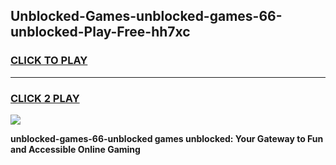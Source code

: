 
## Unblocked-Games-unblocked-games-66-unblocked-Play-Free-hh7xc
<h3>
<a href="https://premium76.site?title=unblocked-games-66-unblocked&ref=23A">CLICK TO PLAY</a></h3>
<hr>

<h3>
<a href="https://premium76.site?title=unblocked-games-66-unblocked&ref=23A">CLICK 2 PLAY</a>
  
</h3>

<a href="https://premium76.site?title=unblocked-games-66-unblocked&ref=23A"><img src="https://clearcache.store/games.png"></a>


**unblocked-games-66-unblocked games unblocked: Your Gateway to Fun and Accessible Online Gaming**
